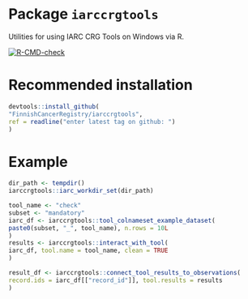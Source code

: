 
<!-- generated by R package codedoc; do not modify! -->

# Package `iarccrgtools`


Utilities for using IARC CRG Tools on Windows via R.

<!-- badges: start -->
[![R-CMD-check](https://github.com/WetRobot/iarccrgtools/actions/workflows/R-CMD-check.yaml/badge.svg)](https://github.com/WetRobot/iarccrgtools/actions/workflows/R-CMD-check.yaml)
<!-- badges: end -->

# Recommended installation

```r
devtools::install_github(
"FinnishCancerRegistry/iarccrgtools",
ref = readline("enter latest tag on github: ")
)
```

# Example
```r
dir_path <- tempdir()
iarccrgtools::iarc_workdir_set(dir_path)

tool_name <- "check"
subset <- "mandatory"
iarc_df <- iarccrgtools::tool_colnameset_example_dataset(
paste0(subset, "_", tool_name), n.rows = 10L
)
results <- iarccrgtools::interact_with_tool(
iarc_df, tool.name = tool_name, clean = TRUE
)

result_df <- iarccrgtools::connect_tool_results_to_observations(
record.ids = iarc_df[["record_id"]], tool.results = results
)
```



